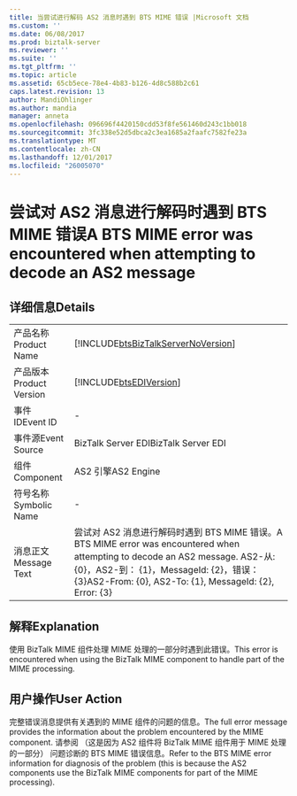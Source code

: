 ```yaml
---
title: 当尝试进行解码 AS2 消息时遇到 BTS MIME 错误 |Microsoft 文档
ms.custom: ''
ms.date: 06/08/2017
ms.prod: biztalk-server
ms.reviewer: ''
ms.suite: ''
ms.tgt_pltfrm: ''
ms.topic: article
ms.assetid: 65cb5ece-78e4-4b83-b126-4d8c588b2c61
caps.latest.revision: 13
author: MandiOhlinger
ms.author: mandia
manager: anneta
ms.openlocfilehash: 096696f4420150cdd53f8fe561460d243c1bb018
ms.sourcegitcommit: 3fc338e52d5dbca2c3ea1685a2faafc7582fe23a
ms.translationtype: MT
ms.contentlocale: zh-CN
ms.lasthandoff: 12/01/2017
ms.locfileid: "26005070"
---
```

# <a name="a-bts-mime-error-was-encountered-when-attempting-to-decode-an-as2-message"></a><span data-ttu-id="f6cb6-102">尝试对 AS2 消息进行解码时遇到 BTS MIME 错误</span><span class="sxs-lookup"><span data-stu-id="f6cb6-102">A BTS MIME error was encountered when attempting to decode an AS2 message</span></span>
## <a name="details"></a><span data-ttu-id="f6cb6-103">详细信息</span><span class="sxs-lookup"><span data-stu-id="f6cb6-103">Details</span></span>  
  
|||  
|-|-|  
|<span data-ttu-id="f6cb6-104">产品名称</span><span class="sxs-lookup"><span data-stu-id="f6cb6-104">Product Name</span></span>|[!INCLUDE[btsBizTalkServerNoVersion](../includes/btsbiztalkservernoversion-md.md)]|  
|<span data-ttu-id="f6cb6-105">产品版本</span><span class="sxs-lookup"><span data-stu-id="f6cb6-105">Product Version</span></span>|[!INCLUDE[btsEDIVersion](../includes/btsediversion-md.md)]|  
|<span data-ttu-id="f6cb6-106">事件 ID</span><span class="sxs-lookup"><span data-stu-id="f6cb6-106">Event ID</span></span>|-|  
|<span data-ttu-id="f6cb6-107">事件源</span><span class="sxs-lookup"><span data-stu-id="f6cb6-107">Event Source</span></span>|<span data-ttu-id="f6cb6-108">BizTalk Server EDI</span><span class="sxs-lookup"><span data-stu-id="f6cb6-108">BizTalk Server EDI</span></span>|  
|<span data-ttu-id="f6cb6-109">组件</span><span class="sxs-lookup"><span data-stu-id="f6cb6-109">Component</span></span>|<span data-ttu-id="f6cb6-110">AS2 引擎</span><span class="sxs-lookup"><span data-stu-id="f6cb6-110">AS2 Engine</span></span>|  
|<span data-ttu-id="f6cb6-111">符号名称</span><span class="sxs-lookup"><span data-stu-id="f6cb6-111">Symbolic Name</span></span>|-|  
|<span data-ttu-id="f6cb6-112">消息正文</span><span class="sxs-lookup"><span data-stu-id="f6cb6-112">Message Text</span></span>|<span data-ttu-id="f6cb6-113">尝试对 AS2 消息进行解码时遇到 BTS MIME 错误。</span><span class="sxs-lookup"><span data-stu-id="f6cb6-113">A BTS MIME error was encountered when attempting to decode an AS2 message.</span></span>  <span data-ttu-id="f6cb6-114">AS2-从: {0}，AS2-到： {1}，MessageId: {2}，错误： {3}</span><span class="sxs-lookup"><span data-stu-id="f6cb6-114">AS2-From: {0}, AS2-To: {1}, MessageId: {2}, Error: {3}</span></span>|  
  
## <a name="explanation"></a><span data-ttu-id="f6cb6-115">解释</span><span class="sxs-lookup"><span data-stu-id="f6cb6-115">Explanation</span></span>  
 <span data-ttu-id="f6cb6-116">使用 BizTalk MIME 组件处理 MIME 处理的一部分时遇到此错误。</span><span class="sxs-lookup"><span data-stu-id="f6cb6-116">This error is encountered when using the BizTalk MIME component to handle part of the MIME processing.</span></span>  
  
## <a name="user-action"></a><span data-ttu-id="f6cb6-117">用户操作</span><span class="sxs-lookup"><span data-stu-id="f6cb6-117">User Action</span></span>  
 <span data-ttu-id="f6cb6-118">完整错误消息提供有关遇到的 MIME 组件的问题的信息。</span><span class="sxs-lookup"><span data-stu-id="f6cb6-118">The full error message provides the information about the problem encountered by the MIME component.</span></span> <span data-ttu-id="f6cb6-119">请参阅 （这是因为 AS2 组件将 BizTalk MIME 组件用于 MIME 处理的一部分） 问题诊断的 BTS MIME 错误信息。</span><span class="sxs-lookup"><span data-stu-id="f6cb6-119">Refer to the BTS MIME error information for diagnosis of the problem (this is because the AS2 components use the BizTalk MIME components for part of the MIME processing).</span></span>